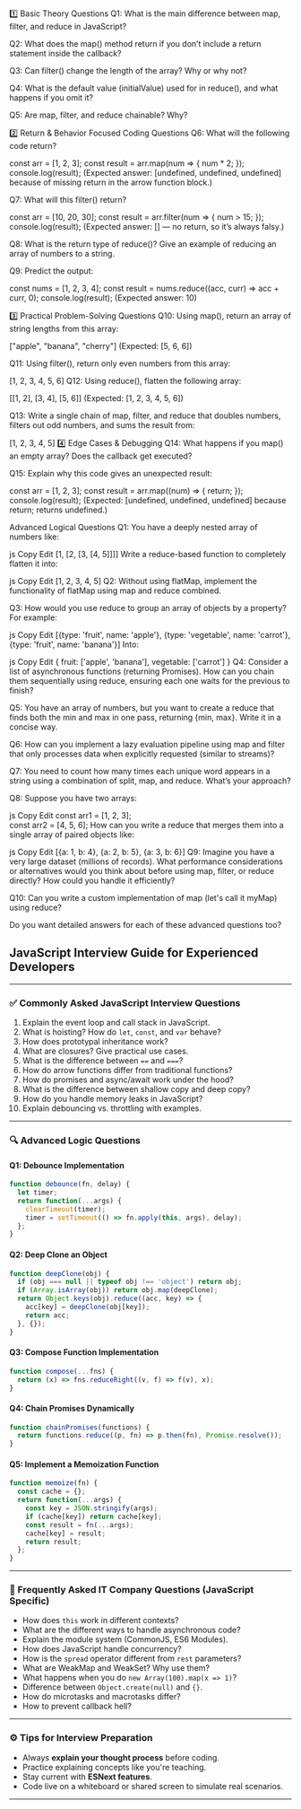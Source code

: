 

1️⃣ Basic Theory Questions
Q1: What is the main difference between map, filter, and reduce in JavaScript?

Q2: What does the map() method return if you don’t include a return statement inside the callback?

Q3: Can filter() change the length of the array? Why or why not?

Q4: What is the default value (initialValue) used for in reduce(), and what happens if you omit it?

Q5: Are map, filter, and reduce chainable? Why?

2️⃣ Return & Behavior Focused Coding Questions
Q6: What will the following code return?

const arr = [1, 2, 3];
const result = arr.map(num => {
  num * 2;
});
console.log(result);
(Expected answer: [undefined, undefined, undefined] because of missing return in the arrow function block.)

Q7: What will this filter() return?

const arr = [10, 20, 30];
const result = arr.filter(num => {
  num > 15;
});
console.log(result);
(Expected answer: [] — no return, so it’s always falsy.)

Q8: What is the return type of reduce()? Give an example of reducing an array of numbers to a string.

Q9: Predict the output:

const nums = [1, 2, 3, 4];
const result = nums.reduce((acc, curr) => acc + curr, 0);
console.log(result);
(Expected answer: 10)

3️⃣ Practical Problem-Solving Questions
Q10: Using map(), return an array of string lengths from this array:

["apple", "banana", "cherry"]
(Expected: [5, 6, 6])

Q11: Using filter(), return only even numbers from this array:

[1, 2, 3, 4, 5, 6]
Q12: Using reduce(), flatten the following array:

[[1, 2], [3, 4], [5, 6]]
(Expected: [1, 2, 3, 4, 5, 6])

Q13: Write a single chain of map, filter, and reduce that doubles numbers, filters out odd numbers, and sums the result from:

[1, 2, 3, 4, 5]
4️⃣ Edge Cases & Debugging
Q14: What happens if you map() an empty array? Does the callback get executed?

Q15: Explain why this code gives an unexpected result:

const arr = [1, 2, 3];
const result = arr.map((num) => {
  return;
});
console.log(result);
(Expected: [undefined, undefined, undefined] because return; returns undefined.)




Advanced Logical Questions
Q1: You have a deeply nested array of numbers like:

js
Copy
Edit
[1, [2, [3, [4, 5]]]]
Write a reduce-based function to completely flatten it into:

js
Copy
Edit
[1, 2, 3, 4, 5]
Q2: Without using flatMap, implement the functionality of flatMap using map and reduce combined.

Q3: How would you use reduce to group an array of objects by a property? For example:

js
Copy
Edit
[{type: 'fruit', name: 'apple'}, {type: 'vegetable', name: 'carrot'}, {type: 'fruit', name: 'banana'}]
Into:

js
Copy
Edit
{
  fruit: ['apple', 'banana'],
  vegetable: ['carrot']
}
Q4: Consider a list of asynchronous functions (returning Promises). How can you chain them sequentially using reduce, ensuring each one waits for the previous to finish?

Q5: You have an array of numbers, but you want to create a reduce that finds both the min and max in one pass, returning {min, max}. Write it in a concise way.

Q6: How can you implement a lazy evaluation pipeline using map and filter that only processes data when explicitly requested (similar to streams)?

Q7: You need to count how many times each unique word appears in a string using a combination of split, map, and reduce. What’s your approach?

Q8: Suppose you have two arrays:

js
Copy
Edit
const arr1 = [1, 2, 3];  
const arr2 = [4, 5, 6];
How can you write a reduce that merges them into a single array of paired objects like:

js
Copy
Edit
[{a: 1, b: 4}, {a: 2, b: 5}, {a: 3, b: 6}]
Q9: Imagine you have a very large dataset (millions of records). What performance considerations or alternatives would you think about before using map, filter, or reduce directly? How could you handle it efficiently?

Q10: Can you write a custom implementation of map (let's call it myMap) using reduce?

Do you want detailed answers for each of these advanced questions too?



## JavaScript Interview Guide for Experienced Developers

---

### ✅ Commonly Asked JavaScript Interview Questions

1. Explain the event loop and call stack in JavaScript.
2. What is hoisting? How do `let`, `const`, and `var` behave?
3. How does prototypal inheritance work?
4. What are closures? Give practical use cases.
5. What is the difference between `==` and `===`?
6. How do arrow functions differ from traditional functions?
7. How do promises and async/await work under the hood?
8. What is the difference between shallow copy and deep copy?
9. How do you handle memory leaks in JavaScript?
10. Explain debouncing vs. throttling with examples.

---

### 🔍 Advanced Logic Questions

#### Q1: Debounce Implementation

```js
function debounce(fn, delay) {
  let timer;
  return function(...args) {
    clearTimeout(timer);
    timer = setTimeout(() => fn.apply(this, args), delay);
  };
}
```

#### Q2: Deep Clone an Object

```js
function deepClone(obj) {
  if (obj === null || typeof obj !== 'object') return obj;
  if (Array.isArray(obj)) return obj.map(deepClone);
  return Object.keys(obj).reduce((acc, key) => {
    acc[key] = deepClone(obj[key]);
    return acc;
  }, {});
}
```

#### Q3: Compose Function Implementation

```js
function compose(...fns) {
  return (x) => fns.reduceRight((v, f) => f(v), x);
}
```

#### Q4: Chain Promises Dynamically

```js
function chainPromises(functions) {
  return functions.reduce((p, fn) => p.then(fn), Promise.resolve());
}
```

#### Q5: Implement a Memoization Function

```js
function memoize(fn) {
  const cache = {};
  return function(...args) {
    const key = JSON.stringify(args);
    if (cache[key]) return cache[key];
    const result = fn(...args);
    cache[key] = result;
    return result;
  };
}
```

---

### 🏢 Frequently Asked IT Company Questions (JavaScript Specific)

* How does `this` work in different contexts?
* What are the different ways to handle asynchronous code?
* Explain the module system (CommonJS, ES6 Modules).
* How does JavaScript handle concurrency?
* How is the `spread` operator different from `rest` parameters?
* What are WeakMap and WeakSet? Why use them?
* What happens when you do `new Array(100).map(x => 1)`?
* Difference between `Object.create(null)` and `{}`.
* How do microtasks and macrotasks differ?
* How to prevent callback hell?

---

### ⚙️ Tips for Interview Preparation

* Always **explain your thought process** before coding.
* Practice explaining concepts like you're teaching.
* Stay current with **ESNext features**.
* Code live on a whiteboard or shared screen to simulate real scenarios.

---






